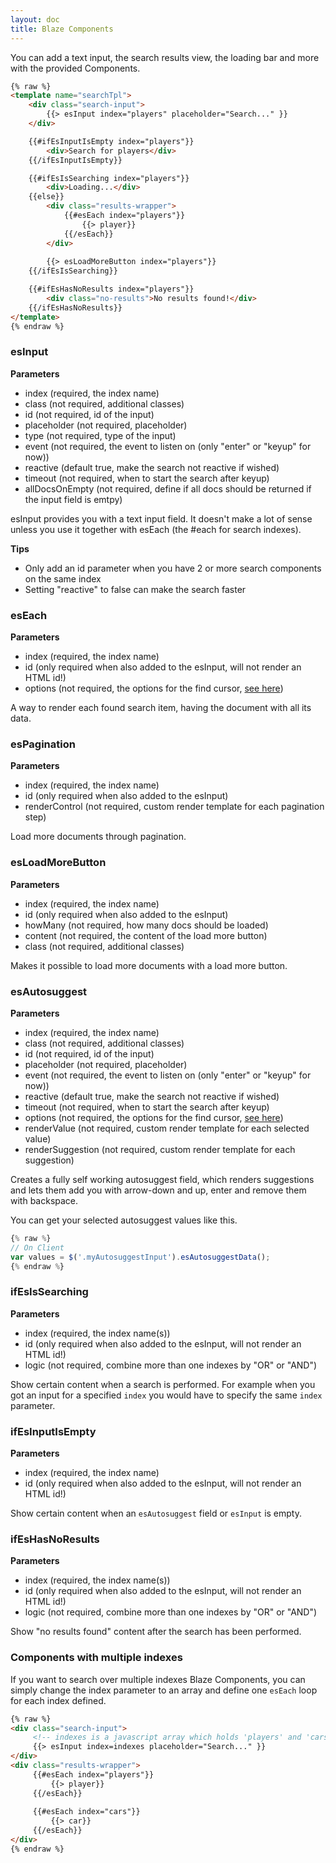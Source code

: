 ```yaml
---
layout: doc
title: Blaze Components
---
```



You can add a text input, the search results view, the loading bar and
more with the provided Components.

```html
{% raw %}
<template name="searchTpl">
    <div class="search-input">
        {{> esInput index="players" placeholder="Search..." }}
    </div>

    {{#ifEsInputIsEmpty index="players"}}
        <div>Search for players</div>
    {{/ifEsInputIsEmpty}}

    {{#ifEsIsSearching index="players"}}
        <div>Loading...</div>
    {{else}}
        <div class="results-wrapper">
            {{#esEach index="players"}}
                {{> player}}
            {{/esEach}}
        </div>
        
        {{> esLoadMoreButton index="players"}}
    {{/ifEsIsSearching}}

    {{#ifEsHasNoResults index="players"}}
        <div class="no-results">No results found!</div>
    {{/ifEsHasNoResults}}
</template>
{% endraw %}
```

### esInput

**Parameters**

* index (required, the index name)
* class (not required, additional classes)
* id (not required, id of the input)
* placeholder (not required, placeholder)
* type (not required, type of the input)
* event (not required, the event to listen on (only "enter" or "keyup" for now))
* reactive (default true, make the search not reactive if wished)
* timeout (not required, when to start the search after keyup)
* allDocsOnEmpty (not required, define if all docs should be returned if the input field is emtpy)

esInput provides you with a text input field. It doesn't make a lot of sense unless you use it together
with esEach (the #each for search indexes).

**Tips**

* Only add an id parameter when you have 2 or more search components on the same index
* Setting "reactive" to false can make the search faster

### esEach

**Parameters**

* index (required, the index name)
* id (only required when also added to the esInput, will not render an HTML id!)
* options (not required, the options for the find cursor, [see here](http://docs.meteor.com/#find))

A way to render each found search item, having the document with all its data.

### esPagination

**Parameters**

* index (required, the index name)
* id (only required when also added to the esInput)
* renderControl (not required, custom render template for each pagination step)

Load more documents through pagination.

### esLoadMoreButton

**Parameters**

* index (required, the index name)
* id (only required when also added to the esInput)
* howMany (not required, how many docs should be loaded)
* content (not required, the content of the load more button)
* class (not required, additional classes)

Makes it possible to load more documents with a load more button.

### esAutosuggest

**Parameters**

* index (required, the index name)
* class (not required, additional classes)
* id (not required, id of the input)
* placeholder (not required, placeholder)
* event (not required, the event to listen on (only "enter" or "keyup" for now))
* reactive (default true, make the search not reactive if wished)
* timeout (not required, when to start the search after keyup)
* options (not required, the options for the find cursor, [see here](http://docs.meteor.com/#find))
* renderValue (not required, custom render template for each selected value)
* renderSuggestion (not required, custom render template for each suggestion)

Creates a fully self working autosuggest field, which renders suggestions and lets them add you 
with arrow-down and up, enter and remove them with backspace.

You can get your selected autosuggest values like this.

```javascript
{% raw %}
// On Client
var values = $('.myAutosuggestInput').esAutosuggestData();
{% endraw %}
```

### ifEsIsSearching

**Parameters**

* index (required, the index name(s))
* id (only required when also added to the esInput, will not render an HTML id!)
* logic (not required, combine more than one indexes by "OR" or "AND")

Show certain content when a search is performed. For example when you got an
input for a specified ```index``` you would have to specify the same ```index```
parameter.

### ifEsInputIsEmpty

**Parameters**

* index (required, the index name)
* id (only required when also added to the esInput, will not render an HTML id!)

Show certain content when an ```esAutosuggest``` field or ```esInput``` is empty.

### ifEsHasNoResults

**Parameters**

* index (required, the index name(s))
* id (only required when also added to the esInput, will not render an HTML id!)
* logic (not required, combine more than one indexes by "OR" or "AND")

Show "no results found" content after the search has been performed.

### Components with multiple indexes

If you want to search over multiple indexes Blaze Components, you can simply change the index
parameter to an array and define one ``esEach`` loop for each index defined.

```html
{% raw %}
<div class="search-input">
     <!-- indexes is a javascript array which holds 'players' and 'cars' -->
     {{> esInput index=indexes placeholder="Search..." }}
</div>
<div class="results-wrapper">
     {{#esEach index="players"}}
         {{> player}}
     {{/esEach}}
	
     {{#esEach index="cars"}}
         {{> car}}
     {{/esEach}}
</div>
{% endraw %}
```
